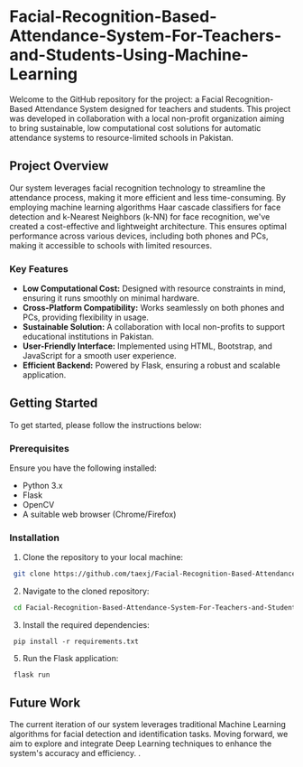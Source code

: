 # Facial-Recognition-Based-Attendance-System-For-Teachers-and-Students-Using-Machine-Learning
Welcome to the GitHub repository for the project: a Facial Recognition-Based Attendance System designed for teachers and students. This project was developed in collaboration with a local non-profit organization aiming to bring sustainable, low computational cost solutions for automatic attendance systems to resource-limited schools in Pakistan.
## Project Overview
Our system leverages facial recognition technology to streamline the attendance process, making it more efficient and less time-consuming. By employing machine learning algorithms Haar cascade classifiers for face detection and k-Nearest Neighbors (k-NN) for face recognition, we've created a cost-effective and lightweight architecture. This ensures optimal performance across various devices, including both phones and PCs, making it accessible to schools with limited resources.
### Key Features

- **Low Computational Cost:** Designed with resource constraints in mind, ensuring it runs smoothly on minimal hardware.
- **Cross-Platform Compatibility:** Works seamlessly on both phones and PCs, providing flexibility in usage.
- **Sustainable Solution:** A collaboration with local non-profits to support educational institutions in Pakistan.
- **User-Friendly Interface:** Implemented using HTML, Bootstrap, and JavaScript for a smooth user experience.
- **Efficient Backend:** Powered by Flask, ensuring a robust and scalable application.

## Getting Started

To get started, please follow the instructions below:

### Prerequisites

Ensure you have the following installed:

- Python 3.x
- Flask
- OpenCV
- A suitable web browser (Chrome/Firefox)

### Installation

1. Clone the repository to your local machine:
  ```bash
   git clone https://github.com/taexj/Facial-Recognition-Based-Attendance-System-For-Teachers-and-Students-Using-Machine-Learning.git
  ```
2. Navigate to the cloned repository:
```bash
 cd Facial-Recognition-Based-Attendance-System-For-Teachers-and-Students-Using-Machine-Learning
```
3. Install the required dependencies:
```
 pip install -r requirements.txt
```
5. Run the Flask application:
```
 flask run
```
## Future Work

The current iteration of our system leverages traditional Machine Learning algorithms for facial detection and identification tasks. Moving forward, we aim to explore and integrate Deep Learning techniques to enhance the system's accuracy and efficiency.
.
